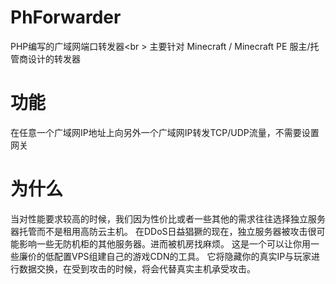# PhForwarder
PHP编写的广域网端口转发器<br \>
主要针对 Minecraft / Minecraft PE 服主/托管商设计的转发器
# 功能
在任意一个广域网IP地址上向另外一个广域网IP转发TCP/UDP流量，不需要设置网关
# 为什么
当对性能要求较高的时候，我们因为性价比或者一些其他的需求往往选择独立服务器托管而不是租用高防云主机。
在DDoS日益猖獗的现在，独立服务器被攻击很可能影响一些无防机柜的其他服务器。进而被机房找麻烦。
这是一个可以让你用一些廉价的低配置VPS组建自己的游戏CDN的工具。
它将隐藏你的真实IP与玩家进行数据交换，在受到攻击的时候，将会代替真实主机承受攻击。
